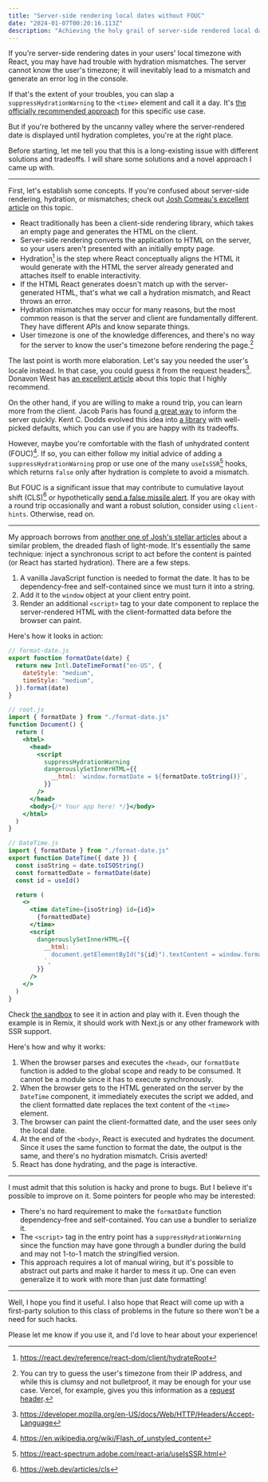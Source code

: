 ```yaml
---
title: "Server-side rendering local dates without FOUC"
date: "2024-01-07T00:20:16.113Z"
description: "Achieving the holy grail of server-side rendered local dates without hydration mismatches or flash of unhydrated content, by (ab)using synchronous scripts."
---
```


If you're server-side rendering dates in your users' local timezone with React, you may have had trouble with hydration mismatches. The server cannot know the user's timezone; it will inevitably lead to a mismatch and generate an error log in the console.

If that's the extent of your troubles, you can slap a `suppressHydrationWarning` to the `<time>` element and call it a day. It's [the officially recommended approach](https://react.dev/reference/react-dom/client/hydrateRoot#suppressing-unavoidable-hydration-mismatch-errors) for this specific use case.

But if you're bothered by the uncanny valley where the server-rendered date is displayed until hydration completes, you're at the right place.

Before starting, let me tell you that this is a long-existing issue with different solutions and tradeoffs. I will share some solutions and a novel approach I came up with.

---

First, let's establish some concepts. If you're confused about server-side rendering, hydration, or mismatches; check out [Josh Comeau's excellent article](https://www.joshwcomeau.com/react/the-perils-of-rehydration/) on this topic.

- React traditionally has been a client-side rendering library, which takes an empty page and generates the HTML on the client.
- Server-side rendering converts the application to HTML on the server, so your users aren't presented with an initially empty page.
- Hydration[^1] is the step where React conceptually aligns the HTML it would generate with the HTML the server already generated and attaches itself to enable interactivity.
- If the HTML React generates doesn't match up with the server-generated HTML, that's what we call a hydration mismatch, and React throws an error.
- Hydration mismatches may occur for many reasons, but the most common reason is that the server and client are fundamentally different. They have different APIs and know separate things.
- User timezone is one of the knowledge differences, and there's no way for the server to know the user's timezone before rendering the page.[^2]

The last point is worth more elaboration. Let's say you needed the user's locale instead. In that case, you could guess it from the request headers[^3]. Donavon West has [an excellent article](https://donavon.com/blog/remix-locale) about this topic that I highly recommend.

On the other hand, if you are willing to make a round trip, you can learn more from the client. Jacob Paris has found [a great way](https://www.jacobparis.com/content/remix-ssr-dates) to inform the server quickly. Kent C. Dodds evolved this idea into [a library](https://github.com/epicweb-dev/client-hints) with well-picked defaults, which you can use if you are happy with its tradeoffs.

However, maybe you're comfortable with the flash of unhydrated content (FOUC)[^4]. If so, you can either follow my initial advice of adding a `suppressHydrationWarning` prop or use one of the many `useIsSSR`[^5] hooks, which returns `false` only after hydration is complete to avoid a mismatch.

But FOUC is a significant issue that may contribute to cumulative layout shift (CLS)[^6] or hypothetically [send a false missile alert](https://www.epicweb.dev/stop-lying-to-your-users). If you are okay with a round trip occasionally and want a robust solution, consider using `client-hints`. Otherwise, read on.

---

My approach borrows from [another one of Josh's stellar articles](https://www.joshwcomeau.com/react/dark-mode/) about a similar problem, the dreaded flash of light-mode. It's essentially the same technique: inject a synchronous script to act before the content is painted (or React has started hydration). There are a few steps.

1. A vanilla JavaScript function is needed to format the date. It has to be dependency-free and self-contained since we must turn it into a string.
2. Add it to the `window` object at your client entry point.
3. Render an additional `<script>` tag to your date component to replace the server-rendered HTML with the client-formatted data before the browser can paint.

Here's how it looks in action:

```jsx
// format-date.js
export function formatDate(date) {
  return new Intl.DateTimeFormat("en-US", {
    dateStyle: "medium",
    timeStyle: "medium",
  }).format(date)
}
```

```jsx
// root.js
import { formatDate } from "./format-date.js"
function Document() {
  return (
    <html>
      <head>
        <script
          suppressHydrationWarning
          dangerouslySetInnerHTML={{
            __html: `window.formatDate = ${formatDate.toString()}`,
          }}
        />
      </head>
      <body>{/* Your app here! */}</body>
    </html>
  )
}
```

```jsx
// DateTime.js
import { formatDate } from "./format-date.js"
export function DateTime({ date }) {
  const isoString = date.toISOString()
  const formattedDate = formatDate(date)
  const id = useId()

  return (
    <>
      <time dateTime={isoString} id={id}>
        {formattedDate}
      </time>
      <script
        dangerouslySetInnerHTML={{
          __html: `
            document.getElementById("${id}").textContent = window.formatDate(new Date("${isoString}"));
          `,
        }}
      />
    </>
  )
}
```

Check [the sandbox](https://stackblitz.com/edit/remix-run-remix-o5qpgi?file=app%2Fcomponents%2FDateTime.tsx) to see it in action and play with it. Even though the example is in Remix, it should work with Next.js or any other framework with SSR support.

Here's how and why it works:

1. When the browser parses and executes the `<head>`, our `formatDate` function is added to the global scope and ready to be consumed. It cannot be a module since it has to execute synchronously.
2. When the browser gets to the HTML generated on the server by the `DateTime` component, it immediately executes the script we added, and the client formatted date replaces the text content of the `<time>` element.
3. The browser can paint the client-formatted date, and the user sees only the local date.
4. At the end of the `<body>`, React is executed and hydrates the document. Since it uses the same function to format the date, the output is the same, and there's no hydration mismatch. Crisis averted!
5. React has done hydrating, and the page is interactive.

---

I must admit that this solution is hacky and prone to bugs. But I believe it's possible to improve on it. Some pointers for people who may be interested:

- There's no hard requirement to make the `formatDate` function dependency-free and self-contained. You can use a bundler to serialize it.
- The `<script>` tag in the entry point has a `suppressHydrationWarning` since the function may have gone through a bundler during the build and may not 1-to-1 match the stringified version.
- This approach requires a lot of manual wiring, but it's possible to abstract out parts and make it harder to mess it up. One can even generalize it to work with more than just date formatting!

---

Well, I hope you find it useful. I also hope that React will come up with a first-party solution to this class of problems in the future so there won't be a need for such hacks.

Please let me know if you use it, and I'd love to hear about your experience!

[^1]: https://react.dev/reference/react-dom/client/hydrateRoot
[^2]: You can try to guess the user's timezone from their IP address, and while this is clumsy and not bulletproof, it may be enough for your use case. Vercel, for example, gives you this information as a [request header](https://vercel.com/docs/edge-network/headers#x-vercel-ip-timezone).
[^3]: https://developer.mozilla.org/en-US/docs/Web/HTTP/Headers/Accept-Language
[^4]: https://en.wikipedia.org/wiki/Flash_of_unstyled_content
[^5]: https://react-spectrum.adobe.com/react-aria/useIsSSR.html
[^6]: https://web.dev/articles/cls

